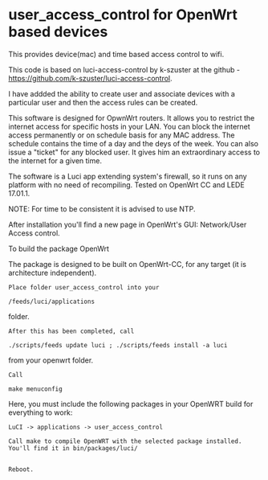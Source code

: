 # user_access_control for OpenWrt based devices

 This provides device(mac) and time based access control to wifi.

This code is based on luci-access-control by k-szuster at the github - https://github.com/k-szuster/luci-access-control.

I have addded the ability to create user and associate devices with a particular user and then the access rules can be created.

This software is designed for OpwnWrt routers. It allows you to restrict the internet access for specific hosts in your LAN. You can block the internet access permanently or on schedule basis for any MAC address. The schedule contains the time of a day and the deys of the week. You can also issue a "ticket" for any blocked user. It gives him an extraordinary access to the internet for a given time.

The software is a Luci app extending system's firewall, so it runs on any platform with no need of recompiling. Tested on OpenWrt CC and LEDE 17.01.1. 

NOTE: For time to be consistent it is advised to use NTP.

After installation you'll find a new page in OpenWrt's GUI: Network/User Access control.

To build the package OpenWrt

The package is designed to be built on OpenWrt-CC, for any target (it is architecture independent).

    Place folder user_access_control into your

    /feeds/luci/applications

folder.

    After this has been completed, call

	./scripts/feeds update luci ; ./scripts/feeds install -a luci

from your openwrt folder.

    Call

	make menuconfig

Here, you must include the following packages in your OpenWRT build for everything to work:

	LuCI -> applications -> user_access_control

    Call make to compile OpenWRT with the selected package installed. You'll find it in bin/packages/luci/


    Reboot.
